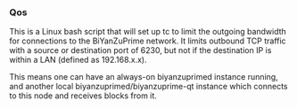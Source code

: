 ### Qos ###

This is a Linux bash script that will set up tc to limit the outgoing bandwidth for connections to the BiYanZuPrime network. It limits outbound TCP traffic with a source or destination port of 6230, but not if the destination IP is within a LAN (defined as 192.168.x.x).

This means one can have an always-on biyanzuprimed instance running, and another local biyanzuprimed/biyanzuprime-qt instance which connects to this node and receives blocks from it.
